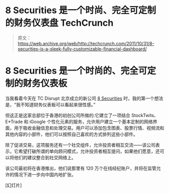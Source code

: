 # 8 Securities 是一个时尚、完全可定制的财务仪表盘 TechCrunch

> 原文：<https://web.archive.org/web/http://techcrunch.com/2011/10/31/8-securities-is-a-sleek-fully-customizable-financial-dashboard/>

# 8 Securities 是一个时尚的、完全可定制的财务仪表板

当我看着今天在 TC Disrupt 北京成立的新公司 [8 Securities](https://web.archive.org/web/20230203144444/http://8securities.com/) 时，我的第一个想法是，“我不知道财务仪表板可以看起来很性感。”

但这正是这家总部位于香港的初创公司所做的:它建立了一项结合 StockTwits、E*Trade 和 iGoogle 个性化元素的服务，允许用户建立一个基本定制的网络界面，用于吸收金融信息和处理交易。用户可以添加包含图表、股票行情、视频流和其他内容的小部件，他们可以按照自己喜欢的方式排列这些小部件。

除了促进交易，这项服务还有一个社交组件，允许投资者相互交流——该公司表示，它希望打破所谓的单向顾问模式，允许投资者相互提问，如果他们愿意，还可以将他们的建议整合到社交网络上。

该公司最初将在香港推出，他们说那里有 120 万个在线经纪账户，并将在监管允许的情况下进一步向中国内地扩张。

[幻灯片]
